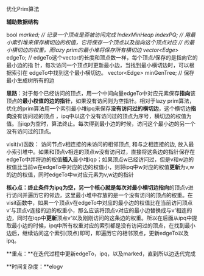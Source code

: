 优化Prim算法

**辅助数据结构**

bool *marked;                                           // 记录一个顶点是否被访问完成
IndexMinHeap<Weight> indexPQ;    // 用最小索引堆来保存横切边的权值，它将保存一个顶点以及指向这个顶点对应
																 // 的最小横切边的权重。而lazy prim的最小堆将保存所有横切边  vector<Edge<Weight>*> edgeTo;      // edgeTo这个vector的长度和顶点数一样，每个顶点/保存的是指向它的最小边的指																     针，每次访问一个顶点时更新最小边，当找到最小横切边时，可以根据索引在																      edgeTo中找到这个最小横切边。
vector<Edge<Weight>> minGenTree; // 保存最小生成树所有的边  

**思路**：对于每个已经访问的顶点，用一个中间向量edgeTo中对应元素保存**指向**该顶点的**最小权值的边的指针**，如果没有访问则为空指针。相对于lazy prim算法，优化的prim算法用一个索引最小堆ipq来保存**没有访问过的横切边**，这个横切边**指向**没有访问过的顶点 ，ipq中以这个没有访问过的顶点为序号，横切边的权值为值。当iqp为空时，算法终止。每次得到最小边的时候，访问这个最小边的另一个没有访问过的顶点。

visit(v)函数： 访问节点v相连接的未访问的相邻顶点, 和与之相连接的边, 放入最小索引堆中。如果和顶点v相连的顶点w没有访问过，直接将这条边的指针保存在edgeTo中并将边的权值**插入**最小堆iqp；如果顶点w已经访问过，但是v和w边的权值比当前w在edgeTo中对应的边的权值小，则将ipq中w对应的权值**更新**为v,w的边的权值，同时edgeTo中w对应元素为v,w边的指针

**核心点：**终止条件为ipq为空，另一个核心就是每次对最小横切边**指向**的顶点v进行访问并遍历它的邻边，这里最小堆中存放的是一个没有访问的顶点的权重。在visit函数中，如果一个顶点v在edgeTo中对应的最小边的权值比在当前访问顶点v'与顶点v连接的边的权重小，那么应该将顶点v对应的最小边替换成与v'相连的边，同时在iqp中**更新**顶点v'以及刚刚访问的这条边的权重。所以在后面从ipq中提取最小边的时候，ipq中所有权重对应的索引都是没有访问过的顶点，在找到最小边后，继续访问这个索引(顶点)即可，即遍历它的相邻顶点，更新edgeTo以及ipq。

**重点：**在迭代过程中更新edgeTo，ipq，以及marked，直到所以边迭代完成

**时间复杂度：**elogv



































